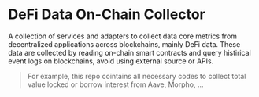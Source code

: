 # DeFi Data On-Chain Collector

A collection of services and adapters to collect data core metrics from decentralized applications across blockchains, mainly DeFi data.
These data are collected by reading on-chain smart contracts and query histirical event logs on blockchains, avoid using external source or APIs.

> For example, this repo cointains all necessary codes to collect total value locked or borrow interest from Aave, Morpho, ...

